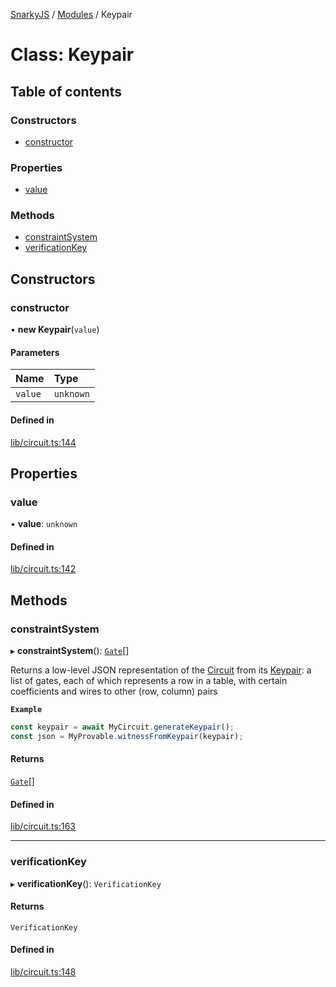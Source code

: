 [SnarkyJS](../README.md) / [Modules](../modules.md) / Keypair

# Class: Keypair

## Table of contents

### Constructors

- [constructor](Keypair.md#constructor)

### Properties

- [value](Keypair.md#value)

### Methods

- [constraintSystem](Keypair.md#constraintsystem)
- [verificationKey](Keypair.md#verificationkey)

## Constructors

### constructor

• **new Keypair**(`value`)

#### Parameters

| Name | Type |
| :------ | :------ |
| `value` | `unknown` |

#### Defined in

[lib/circuit.ts:144](https://github.com/o1-labs/snarkyjs/blob/ede537b/src/lib/circuit.ts#L144)

## Properties

### value

• **value**: `unknown`

#### Defined in

[lib/circuit.ts:142](https://github.com/o1-labs/snarkyjs/blob/ede537b/src/lib/circuit.ts#L142)

## Methods

### constraintSystem

▸ **constraintSystem**(): [`Gate`](../modules.md#gate)[]

Returns a low-level JSON representation of the [Circuit](Circuit.md) from its [Keypair](Keypair.md):
a list of gates, each of which represents a row in a table, with certain coefficients and wires to other (row, column) pairs

**`Example`**

```ts
const keypair = await MyCircuit.generateKeypair();
const json = MyProvable.witnessFromKeypair(keypair);
```

#### Returns

[`Gate`](../modules.md#gate)[]

#### Defined in

[lib/circuit.ts:163](https://github.com/o1-labs/snarkyjs/blob/ede537b/src/lib/circuit.ts#L163)

___

### verificationKey

▸ **verificationKey**(): `VerificationKey`

#### Returns

`VerificationKey`

#### Defined in

[lib/circuit.ts:148](https://github.com/o1-labs/snarkyjs/blob/ede537b/src/lib/circuit.ts#L148)
